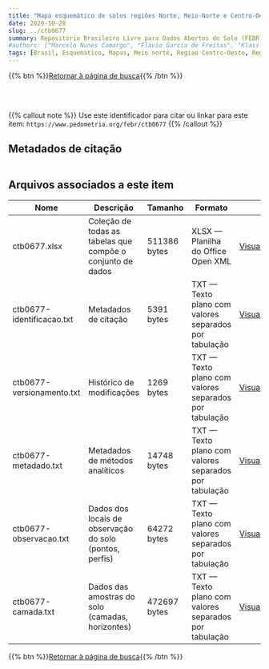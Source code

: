 ```yaml
---
title: "Mapa esquemático de solos regiões Norte, Meio-Norte e Centro-Oeste do Brasil: primeira aproximação"
date: 2020-10-28
slug: ../ctb0677
summary: Repositório Brasileiro Livre para Dados Abertos do Solo (FEBR) | A febre dos dados de solo no Brasil
#authors: ["Marcelo Nunes Camargo", "Flávio Garcia de Freitas", "Klass Jan Beek", "Lioyd E. Garland", "Antônio Ramalho Filho", "João Mauríco Gralha Tomasi", "Dario Souza Castello", "Atanasio Alves Cordeiro", "Clotario Oliveira da Silveira", "Francesco Palmieri", "Idarê Azevedo Gomes", "Italo Cláudio Falesi", "Jorge Olmos Iturri Larach", "José Silva Rosatelli", "Luiz Gonzaga de Oliveira Carvalho", "Paulo Klinger Tito Jacomine", "Raphael David dos Santos", "Raul Suarez Inclan", "Adelino Alvarez Filho", "Antonio Manoel Pires Filho", "Antonio Ramalho Filho", "Ari Delcio Cavedon", "Benedito Nelson da Silva", "Chyozo Hirano", "Elias Pedro Mothci", "Estevão Machado Moura", "Hélio da Costa Almeida", "Humberto Gonçalves dos Santos", "Jalcione Nazareno Nunes Diniz", "João Alberto Martins do Amaral", "João Luiz Rodrigues de Souza", "João Viana Araújo", "Júlio C. A. J. de Magalhães", "Klaus Peter Wittern", "Lúcio Salgado Vieira", "Luiz Alberto Regueira Medeiros", "Manoel Faustino Neto", "Nathaniel J. Torres Bloomfield", "Raymundo Costa de Lemos", "Reinaldo Oscar Potter", "Sérgio Costa Pinto Pessoa", "Sérgio Sommer", "Waldemar Mendes", "Walmir Hugo dos Santos", "Leandro Vettori", "Fernando Ramos", "Hélio Pierantoni", "Maria Amélia Morais Duriez", "Maria de Lourdes A. Anastácio", "Mariana E. Heynemann", "Raphael M. Bloise", "Ruth A. L. Johas", "Washinton de Oliveira Barreto", "Zilda Amado H. Bremaeker", "Hélio Alberto Vaz de Mello", "Ida Vettori", "Maria Aparecida Barroso Perreira", "Adahil de Medeiros Leite", "Manoel da Silva Cardoso", "Abeilard Fernando de Castro", "Francisca M. Pinheiro", "Gisa Nara C. Moreira", "José Lopes de Paula", "Raymundo Mendes Sobral Filho", "Franklin dos Santos Antunes", "Loiva Lizia Antonello", "Luiz Rainho S. Carneiro", "Therezinha O. L. Bezerra", "Sinésio Francisco Chagas", "Heloisa S. de Arango", "Aristóteles Nunes", "José Francisco Bizeray Zikan."]
tags: [Brasil, Esquemático, Mapas, Meio norte, Regiao Centro-Oeste, Regiao Meio-Norte, Regiao Norte, Solos.]
---
```


<style>
div.alert > div {
    font-size: 0.8rem;
}
</style>

{{% btn %}}<a href="/febr/buscar/">Retornar à página de busca</a>{{% /btn %}}

<br>
<br>

{{% callout note %}}
Use este identificador para citar ou linkar para este item: `https://www.pedometria.org/febr/ctb0677`
{{% /callout %}}

## Metadados de citação

<table>
<!-- Fonte: https://gist.github.com/jfreels/6814721 -->
<script src="https://d3js.org/d3.v3.min.js" charset="utf-8"></script>
<!-- <script type='text/javascript' src='/febr/buscar/script.js'></script> -->
<script type='text/javascript'>
  d3.tsv('ctb0677-identificacao.txt',function (data) {
    var columns = ['campo', 'valor']
    tabulate(data, columns)
  })
</script>
</table>

## Arquivos associados a este item

<table style="width:100%">
  <thead>
    <tr>
      <th>Nome</th>
      <th>Descrição</th>
      <th>Tamanho</th>
      <th>Formato</th>
      <th></th>
    </tr>
  </thead>
  <tbody>
    <tr>
      <td>ctb0677.xlsx</td>
      <td>Coleção de todas as tabelas que compõe o conjunto de dados</td>
      <td>511386 bytes</td>
      <td>XLSX — Planilha do Office Open XML</td>
      <td><a href="https://cloud.utfpr.edu.br/index.php/s/Df6dhfzYJ1DDeso/download?path=%2Fctb0677&files=ctb0677.xlsx" class="btn btn-primary btn-block" role="button">Visualizar/Abrir</a></td>
    </tr>
    <tr>
      <td>ctb0677-identificacao.txt</td>
      <td>Metadados de citação</td>
      <td>5391 bytes</td>
      <td>TXT — Texto plano com valores separados por tabulação</td>
      <td><a href="https://cloud.utfpr.edu.br/index.php/s/Df6dhfzYJ1DDeso/download?path=%2Fctb0677&files=ctb0677-identificacao.txt" class="btn btn-primary btn-block" role="button">Visualizar/Abrir</a></td>
    </tr>
    <tr>
      <td>ctb0677-versionamento.txt</td>
      <td>Histórico de modificações</td>
      <td>1269 bytes</td>
      <td>TXT — Texto plano com valores separados por tabulação</td>
      <td><a href="https://cloud.utfpr.edu.br/index.php/s/Df6dhfzYJ1DDeso/download?path=%2Fctb0677&files=ctb0677-versionamento.txt" class="btn btn-primary btn-block" role="button">Visualizar/Abrir</a></td>
    </tr>
    <tr>
      <td>ctb0677-metadado.txt</td>
      <td>Metadados de métodos analíticos</td>
      <td>14748 bytes</td>
      <td>TXT — Texto plano com valores separados por tabulação</td>
      <td><a href="https://cloud.utfpr.edu.br/index.php/s/Df6dhfzYJ1DDeso/download?path=%2Fctb0677&files=ctb0677-metadado.txt" class="btn btn-primary btn-block" role="button">Visualizar/Abrir</a></td>
    </tr>
    <tr>
      <td>ctb0677-observacao.txt</td>
      <td>Dados dos locais de observação do solo (pontos, perfis)</td>
      <td>64272 bytes</td>
      <td>TXT — Texto plano com valores separados por tabulação</td>
      <td><a href="https://cloud.utfpr.edu.br/index.php/s/Df6dhfzYJ1DDeso/download?path=%2Fctb0677&files=ctb0677-observacao.txt" class="btn btn-primary btn-block" role="button">Visualizar/Abrir</a></td>
    </tr>
    <tr>
      <td>ctb0677-camada.txt</td>
      <td>Dados das amostras do solo (camadas, horizontes)</td>
      <td>472697 bytes</td>
      <td>TXT — Texto plano com valores separados por tabulação</td>
      <td><a href="https://cloud.utfpr.edu.br/index.php/s/Df6dhfzYJ1DDeso/download?path=%2Fctb0677&files=ctb0677-camada.txt" class="btn btn-primary btn-block" role="button">Visualizar/Abrir</a></td>
    </tr>
  </tbody>
</table>

{{% btn %}}<a href="/febr/buscar/">Retornar à página de busca</a>{{% /btn %}}
